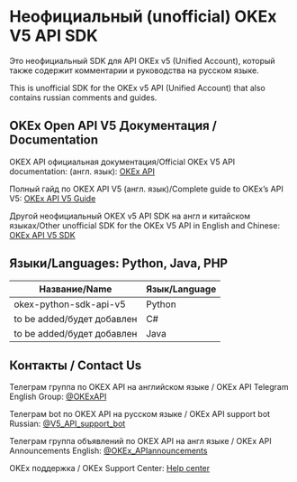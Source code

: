 #  Hеофициальный (unofficial) OKEx V5 API SDK

Это неофициальный SDK для API OKEx v5 (Unified Account), который также содержит комментарии и руководства на русском языке.

This is unofficial SDK for the OKEx v5 API (Unified Account) that also contains russian comments and guides.

## OKEx Open API V5 Документация / Documentation

 OKEX API официальная документация/Official OKEx V5 API documentation: (англ. язык): [OKEx API](https://www.okex.com/docs-v5/en/#market-maker-program)

Полный гайд по OKEX API V5 (англ. язык)/Complete guide to OKEx’s API V5: [OKEx API V5 Guide](https://www.okex.com/academy/en/complete-guide-to-okex-api-v5-upgrade)

Другой неофициальный OKEX v5 API SDK на англ и китайском языках/Other unofficial SDK for the OKEx V5 API in English and Chinese: [OKEx API V5 SDK](https://github.com/jane-cloud/Open-API-SDK-V5)

## Языки/Languages: Python, Java, PHP

| Название/Name  | Язык/Language |
| ------------- | ------------- |
| okex-python-sdk-api-v5  | Python |
| to be added/будет добавлен  | C#  |
| to be added/будет добавлен  | Java  |


## Контакты / Contact Us

Телеграм группа по OKEX API на aнглийском языке / OKEx API Telegram English Group: [@OKExAPI](https://t.me/OKExAPI)

Телеграм bot по OKEX API на русском языке / OKEx API support bot Russian: [@V5_API_support_bot](https://t.me/V5_API_support_bot)

Телеграм группа объявлений по OKEX API на англ языке / OKEx API Announcements English: [@OKEx_APIannouncements](https://t.me/OKEx_APIannouncements)

OKEx поддержка / OKEx Support Center: [Help center](https://www.okex.com/support-center.html)  
